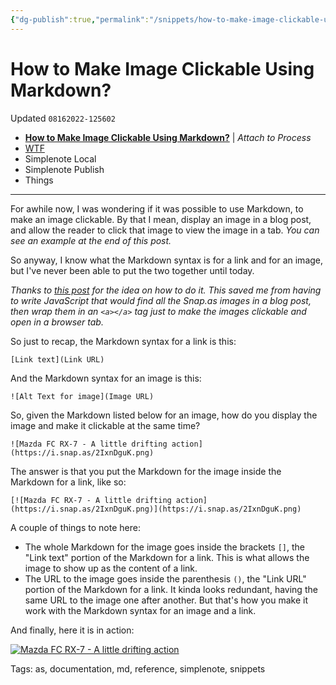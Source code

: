 ```yaml
---
{"dg-publish":true,"permalink":"/snippets/how-to-make-image-clickable-using-mark/","dgHomeLink":true,"dgPassFrontmatter":false}
---
```


# How to Make Image Clickable Using Markdown?
Updated `08162022-125602`

- [**How to Make Image Clickable Using Markdown?**](https://devblog.dinobansigan.com/how-to-make-image-clickable-using-markdown) | *Attach to Process*
- [WTF](https://davidblue.wtf/drafts/CAABBB06-186C-437D-BC30-65844BDBEC2B.html)
- Simplenote Local
- Simplenote Publish
- Things

---

For awhile now, I was wondering if it was possible to use Markdown, to make an image clickable. By that I mean, display an image in a blog post, and allow the reader to click that image to view the image in a tab. *You can see an example at the end of this post.*

So anyway, I know what the Markdown syntax is for a link and for an image, but I've never been able to put the two together until today. 

*Thanks to [this post](https://firepress.org/en/how-to-make-an-image-clickable-with-markdown/) for the idea on how to do it. This saved me from having to write JavaScript that would find all the Snap.as images in a blog post, then wrap them in an `<a></a>` tag just to make the images clickable and open in a browser tab.*

So just to recap, the Markdown syntax for a link is this:

`[Link text](Link URL)`

And the Markdown syntax for an image is this:

`![Alt Text for image](Image URL)`

So, given the Markdown listed below for an image, how do you display the image and make it clickable at the same time?

`![Mazda FC RX-7 - A little drifting action](https://i.snap.as/2IxnDguK.png)`

The answer is that you put the Markdown for the image inside the Markdown for a link, like so:

`[![Mazda FC RX-7 - A little drifting action](https://i.snap.as/2IxnDguK.png)](https://i.snap.as/2IxnDguK.png)`

A couple of things to note here:

- The whole Markdown for the image goes inside the brackets `[]`, the "Link text" portion of the Markdown for a link. This is what allows the image to show up as the content of a link.
- The URL to the image goes inside the parenthesis `()`, the "Link URL" portion of the Markdown for a link. It kinda looks redundant, having the same URL to the image one after another. But that's how you make it work with the Markdown syntax for an image and a link.

And finally, here it is in action:

[![Mazda FC RX-7 - A little drifting action](https://i.snap.as/2IxnDguK.png)](https://i.snap.as/2IxnDguK.png)



Tags:
  as, documentation, md, reference, simplenote, snippets